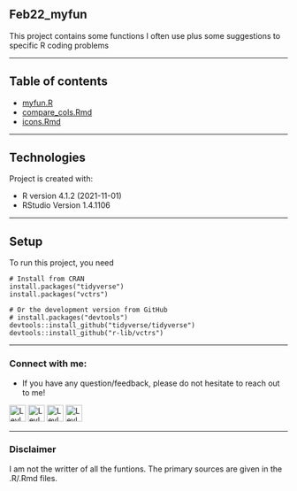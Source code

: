 ## Feb22_myfun


This project contains some functions I often use plus some suggestions to specific R coding problems

---
## Table of contents
* [myfun.R](https://github.com/leynu/Feb22_myfun/blob/master/myfun.R)
* [compare_cols.Rmd](https://github.com/leynu/Feb22_myfun/blob/master/compare_cols.Rmd)
* [icons.Rmd](https://github.com/leynu/Feb22_myfun/blob/master/icons.Rmd)



---	
## Technologies
Project is created with:
* R version 4.1.2 (2021-11-01)
* RStudio Version 1.4.1106
---	
## Setup
To run this project, you need

```
# Install from CRAN
install.packages("tidyverse")
install.packages("vctrs")

# Or the development version from GitHub
# install.packages("devtools")
devtools::install_github("tidyverse/tidyverse")
devtools::install_github("r-lib/vctrs")
```
---
### Connect with me:

- If you have any question/feedback, please do not hesitate to reach out to me!

<a href="https://github.com/leynu"><img src="https://openmoji.org/data/color/svg/E045.svg" alt="Leyla Nunez | Twitter" width="30px"/></a> 
<a href="https://www.linkedin.com/in/leynu/"><img src="https://openmoji.org/data/color/svg/E046.svg" alt="Leyla Nunez | Twitter" width="30px"/></a>
<a href="https://twitter.com/leynu_"><img src="https://openmoji.org/data/color/svg/E040.svg" alt="Leyla Nunez | Twitter" width="30px"/></a>
<a href="mailto:leynu0210@gmail.com"><img src="https://openmoji.org/data/color/svg/1F4E7.svg" alt="Leyla Nunez | Twitter" width="30px"/></a>



---
### Disclaimer

I am not the writter of all the funtions. The primary sources are given in the .R/.Rmd files. 


